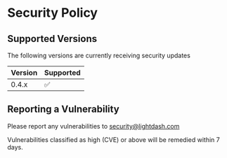 # Security Policy

## Supported Versions

The following versions are currently receiving security updates

| Version | Supported          |
| ------- | ------------------ |
| 0.4.x   | :white_check_mark: |

## Reporting a Vulnerability

Please report any vulnerabilities to security@lightdash.com

Vulnerabilities classified as high (CVE) or above will be remedied within 7 days.
